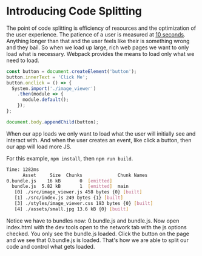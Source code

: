 # Introducing Code Splitting
The point of code splitting is efficiency of resources and the optimization of the user experience. The patience of a user is measured at [10 seconds](https://www.quora.com/How-long-will-the-average-user-wait-for-a-webpage-to-load-before-they-abandon). Anything longer than that and the user feels like their is something wrong and they bail. So when we load up large, rich web pages we want to only load what is necessary. Webpack provides the means to load only what we need to load.

``` javascript
const button = document.createElement('button');
button.innerText = 'Click Me';
button.onclick = () => {
  System.import('./image_viewer')
    .then(module => {
      module.default();
    });
};

document.body.appendChild(button);
```

When our app loads we only want to load what the user will initially see and interact with. And when the user creates an event, like click a button, then our app will load more JS.

For this example, `npm install`, then `npm run build`.

``` bash
Time: 1282ms
      Asset     Size  Chunks             Chunk Names
0.bundle.js    16 kB       0  [emitted]
  bundle.js  5.82 kB       1  [emitted]  main
   [0] ./src/image_viewer.js 458 bytes {0} [built]
   [1] ./src/index.js 249 bytes {1} [built]
   [3] ./styles/image_viewer.css 193 bytes {0} [built]
   [4] ./assets/small.jpg 13.6 kB {0} [built]
```

Notice we have to bundles now: 0.bundle.js and bundle.js. Now open index.html with the dev tools open to the network tab with the js options checked. You only see the bundle.js loaded. Click the button on the page and we see that 0.bundle.js is loaded. That's how we are able to split our code and control what gets loaded.

